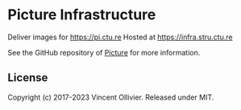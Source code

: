 Picture Infrastructure
======================

Deliver images for https://pi.ctu.re
Hosted at https://infra.stru.ctu.re

See the GitHub repository of [Picture](https://github.com/vinc/pi.ctu.re) for
more information.

License
-------

Copyright (c) 2017-2023 Vincent Ollivier. Released under MIT.
